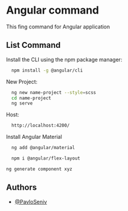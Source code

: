 
# Angular command

This fing command for Angular application


## List Command

Install the CLI using the npm package manager:

```bash
  npm install -g @angular/cli
```

New Project:

```bash
  ng new name-project --style=scss
  cd name-project
  ng serve
```

Host:

```bash
  http://localhost:4200/
```

Install Angular Material

```bash
  ng add @angular/material
```

```bash
  npm i @angular/flex-layout
```

```bash
ng generate component xyz
```

## Authors

- [@PavloSeniv](https://github.com/PavloSeniv)
